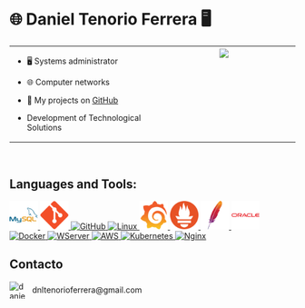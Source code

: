 # :globe_with_meridians: Daniel Tenorio Ferrera :desktop_computer:

<table><tr><td valign="top" width="50%">

- :desktop_computer: Systems administrator

- :globe_with_meridians: Computer networks

- :memo: My projects on [GitHub](https://github.com/DanielTenorioF/)

- Development of Technological Solutions


</td><td valign="top" width="50%">
<div align="center">
<img src="https://imarticus.org/blog/wp-content/uploads/2021/12/djbwgfw.gif" align="center" style="width: 100%" />
</div>

</td></tr></table>  
<br/>

## Languages and Tools:

<p align="left"> 
<a href="https://www.mysql.com/" target="_blank"> <img src="https://github.com/devicons/devicon/blob/master/icons/mysql/mysql-original-wordmark.svg" alt="MySQL" width="50" height="50"/>
<a href="https://git-scm.com/" target="_blank"> <img src="https://github.com/devicons/devicon/blob/master/icons/git/git-original.svg" alt="Git" width="50" height="50"/>
<a href="https://github.com/DanielTenorioF" target="_blank"> <img src="https://cdn-icons-png.flaticon.com/256/25/25231.png" alt="GitHub" width="50" height="50"/>
<a href="https://www.linux.org/" target="_blank"> <img src="https://www3.gobiernodecanarias.org/medusa/ecoblog/jlorsal/files/2013/10/Linux-icon.png" alt="Linux" width="50" height="50"/>
<a href="https://grafana.com/" target="_blank"> <img src="https://github.com/devicons/devicon/blob/master/icons/grafana/grafana-original.svg" alt="Grafana" width="50" height="50"/>
<a href="https://prometheus.io/" target="_blank"> <img src="https://github.com/devicons/devicon/blob/master/icons/prometheus/prometheus-original.svg" alt="Prometheus" width="50" height="50"/>
<a href="https://httpd.apache.org/" target="_blank"> <img src="https://github.com/devicons/devicon/blob/master/icons/apache/apache-original.svg" alt="Apache" width="50" height="50"/>
<a href="https://www.oracle.com/" target="_blank"> <img src="https://github.com/devicons/devicon/blob/master/icons/oracle/oracle-original.svg" alt="Oracle" width="50" height="50"/>
<a href="https://www.docker.com/" target="_blank"> <img src="https://2.bp.blogspot.com/-uL7xdajcC8I/XFL3cNJ6PTI/AAAAAAAAKLM/DLpmLx1W_CUXZST_7CIHWC8uNqt2enVNwCLcBGAs/s1600/docker.png" alt="Docker" width="50" height="50"/>
<a href="https://www.microsoft.com/es-es/windows-server target="_blank"> <img src="https://blogseti.files.wordpress.com/2016/05/metroui-folder-os-windows-8-icon.png" alt="WServer" width="50" height="50"/>
<a href="https://aws.amazon.com/es/" target="_blank"> <img src="https://pcr.cloud-mercato.com/static/img/logo/aws.png" alt="AWS" width="50" height="50"/>
<a href="https://kubernetes.io/" target="_blank"> <img src="https://avatars.githubusercontent.com/u/49082977?s=280&v=4" alt="Kubernetes" width="50" height="50"/>
<a href="https://www.nginx.com/" target="_blank"> <img src="https://ugeek.github.io/blog/images-blog/nginx.png" alt="Nginx" width="50" height="50"/>
</a>
</p>

## Contacto
<a href="mailto:dnltenorioferrera@gmail.com" target="_blank" style="display: flex; align-items: center; text-decoration: none; margin-bottom: 10px;">
  <img src="https://cdn-icons-png.flaticon.com/512/281/281769.png" alt="daniel tenorio ferrera" height="30" width="30" style="margin-right: 10px;" />
  <span style="vertical-align: middle;">dnltenorioferrera@gmail.com</span>
</a>
